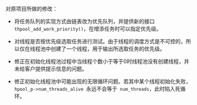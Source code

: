 对原项目所做的修改：

* 将任务队列的实现方式由链表改为优先队列，并提供新的接口`thpool_add_work_priority()`，在增添任务时可以指定优先级。

* 对线程是否按优先级选取任务进行测试。由于线程的调度方式是不可控的，所以仅在线程池中创建了一个线程，用于输出所选取任务的优先级。

* 修正在初始化线程池过程中当线程个数小于等于0时线程池没有创建线程，并未给客户提供提示信息的问题。

* 修正初始化线程池中可能出现的无限循环问题。若其中某个线程初始化失败，`hpool_p->num_threads_alive `永远不会等于` num_threads`，此时陷入死循环。

  

  
